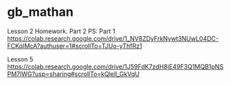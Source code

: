 # gb_mathan

Lesson 2 Homework. Part 2
PS: Part 1 https://colab.research.google.com/drive/1_NV8ZDyFrkNywt3NUwL04DC-FCKqIMcA?authuser=1#scrollTo=TJUo-yThfRz1

Lesson 5 https://colab.research.google.com/drive/1J59FdK7zdH8jE49F3Q1MQB1pNSPM7lWG?usp=sharing#scrollTo=kQlell_GkVqU
